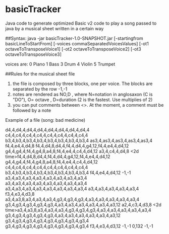 # basicTracker
Java code to generate optimized Basic v2 code to play a song passed to java by a musical sheet written in a certain way

##Syntax: java -jar basicTracker-1.0-SNAPSHOT.jar [-startingfrom basicLineToStartFrom] [-voices commaSeparatedVoicesValues] [-ot1 octaveToTransposeVoice1] [-ot2 octaveToTransposeVoice2] [-ot3 octaveToTransposeVoice3] <filepath>

voices are:
0 Piano
1 Bass
3 Drum
4 Violin
5 Trumpet

##Rules for the musical sheet file
1) the file is composed by three blocks, one per voice. The blocks are separated by the row -1,-1
2) notes are rendered as NO,D , where N=notation in anglosaxon (C is "DO"), O= octave , D=duration (2 is the fastest. Use multiplies of 2)
3) you can put comments between <>. At the moment, a comment must be followed by a note

Example of a file (song: bad medicine)

d4,4,d4,4,d4,4,d4,4,d4,4,d4,4,d4,4,d4,4
c4,4,c4,4,c4,4,c4,4,c4,4,c4,4,c4,4,c4,4
b3,4,b3,4,b3,4,b3,4,b3,4,b3,4,b3,4,b3,4
as3,4,as3,4,as3,4,as3,4,as3,4
f4,4,e4,4,d4,8
<endintro>f4,4,d4,8,d4,4,f4,4,d4,4,g4,12,f4,4,e4,4,d4,12
g4,4,g4,4,f4,4,g4,8,a4,8,f4,4,e4,4,c4,4,d4,12
<oh oho ho>a3,4,c4,4,d4,8
<2d time>f4,4,d4,8,d4,4,f4,4,d4,4,g4,12,f4,4,e4,4,d4,12
g4,4,g4,4,f4,4,g4,8,a4,8,f4,4,e4,4,c4,4,d4,12
<closing>c4,4,c4,4,c4,4,c4,4,c4,4,c4,4,c4,4,c4,4
b3,4,b3,4,b3,4,b3,4,b3,4,b3,4,b3,4,b3,4
f4,4,e4,4,d4,12
-1,-1
a3,4,a3,4,a3,4,a3,4,a3,4,a3,4,a3,4,a3,4
a3,4,a3,4,a3,4,a3,4,a3,4,a3,4,a3,4,a3,4
a3,4,a3,4,a3,4,a3,4,a3,4,a3,4,a3,4,a3,4
a3,4,a3,4,a3,4,a3,4,a3,4
f3,4,e3,4,d3,8
<endintro>a3,4,a3,8,a3,4,a3,4,a3,4,g3,4,g3,4,g3,4,a3,4,a3,4,a3,4,a3,4,a3,4
g3,4,g3,4,g3,4,g3,4,g3,4,a3,4,a3,4,a3,4,a3,4,a3,4,a3,12
<oh oho ho>a2,4,c3,4,d3,8
<2d time>a3,4,a3,8,a3,4,a3,4,a3,4,g3,4,g3,4,g3,4,a3,4,a3,4,a3,4,a3,4,a3,4
g3,4,g3,4,g3,4,g3,4,g3,4,a3,4,a3,4,a3,4,a3,4,a3,4,a3,12
<closing>g3,4,g3,4,g3,4,g3,4,g3,4,g3,4,g3,4,g3,4
g3,4,g3,4,g3,4,g3,4,g3,4,g3,4,g3,4,g3,4
f3,4,e3,4,d3,12
-1,-1
0,132
-1,-1
